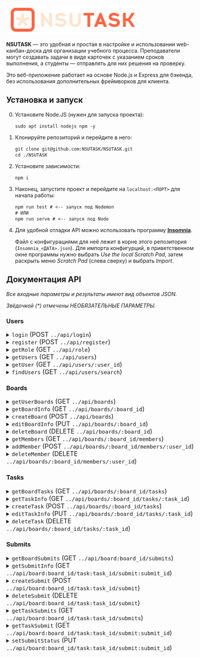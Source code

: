 ![Логотип NSUTASK](public/assets/logo.png)

**NSUTASK** — это удобная и простая в настройке и использовании web-канбан-доска для организации учебного процесса. Преподаватели могут создавать задачи в виде карточек с указанием сроков выполнения, а студенты — отправлять для них решения на проверку.

Это веб-приложение работает на основе Node.js и Express для бэкенда, без использования дополнительных фреймворков для клиента.



## Установка и запуск

0. Установите Node.JS (нужен для запуска проекта):

    ```
    sudo apt install nodejs npm -y
    ```

1. Клонируйте репозиторий и перейдите в него:

    ```
    git clone git@github.com:NSUTASK/NSUTASK.git
    cd ./NSUTASK
    ```

2. Установите зависимости:

    ```
    npm i
    ```

3. Наконец, запустите проект и перейдите на `localhost:<ПОРТ>` для начала работы:

    ```
    npm run test # <-- запуск под Nodemon
    # ИЛИ
    npm run serve # <-- запуск под Node
    ```

4. Для удобной отладки API можно использовать программу [**Insomnia**](https://insomnia.rest/download).

    Файл с конфигурациями для неё лежит в корне этого репозитория (`Insomnia_<ДАТА>.json`). Для импорта конфигурций, в приветственном окне программы нужно выбрать *Use the local Scratch Pad*, затем раскрыть меню *Scratch Pad* (слева сверху) и выбрать *Import*.



## Документация АРІ

*Все входные параметры и результаты имеют вид объектов JSON.*

*Звёдочкой (\*) отмечены НЕОБЯЗАТЕЛЬНЫЕ ПАРАМЕТРЫ.*



### Users

<details>
<summary><big><code>login</code> (POST <code>../api/login</code>)</big></summary>

— войти в систему.

**Требуемые привилегии:** (нет)

**Параметры:**
- `username` — имя пользователя
- `password` — пароль пользователя

**Результат:**
- Код 200 и session_token, если вход успешен
- Код 401 и сообщение, если пароль неверен
- Код 404 и сообщение, если пользователь не найден
- Код 500 и сообщение, если произошла ошибка
</details>

<details>
<summary><big><code>register</code> (POST <code>../api/register</code>)</big></summary>

— зарегистрировать нового пользователя.

**Требуемые привилегии:** (нет)

**Параметры:**
- `username` — имя пользователя
- `display_name` — отображаемое имя пользователя
- `password` — пароль пользователя
- `role` — роль пользователя (user или operator)

**Результат:**
- Код 201 и сообщение об успешной регистрации
- Код 403 и сообщение, если создание операторов запрещено
- Код 500 и сообщение, если произошла ошибка
</details>

<details>
<summary><big><code>getRole</code> (GET <code>../api/role</code>)</big></summary>

— получить роль текущего пользователя.

**Требуемые привилегии:** `user`

**Параметры:**
- Нет

**Результат:**
- Код 200 и роль пользователя (role)
- Код 500 и сообщение, если произошла ошибка
</details>

<details>
<summary><big><code>getUsers</code> (GET <code>../api/users</code>)</big></summary>

— получить список всех пользователей.

**Требуемые привилегии:** `operator`

**Параметры:**
- Нет

**Результат:**
- Код 200 и список пользователей (id)
- Код 500 и сообщение, если произошла ошибка
</details>

<details>
<summary><big><code>getUser</code> (GET <code>../api/users/:user_id</code>)</big></summary>

— получить информацию о пользователе.

**Требуемые привилегии:** `operator`

**Параметры:**
- `user_id` — ID пользователя

**Результат:**
- Код 200 и информация о пользователе (id, username, display_name)
- Код 500 и сообщение, если произошла ошибка
</details>

<details>
<summary><big><code>findUsers</code> (GET <code>../api/users/search</code>)</big></summary>

— найти пользователей по имени пользователя или отображаемому имени.

**Требуемые привилегии:** `operator`

**Параметры:**
- `q` — поисковый запрос (query-параметр)

**Результат:**
- Код 200 и список найденных пользователей (id, username, display_name)
- Код 400 и сообщение, если запрос пустой
- Код 500 и сообщение, если произошла ошибка
</details>



### Boards

<details>
<summary><big><code>getUserBoards</code> (GET <code>../api/boards</code>)</big></summary>

— получить список досок пользователя.

**Требуемые привилегии:** `user`

**Параметры:**
- Нет

**Результат:**
- Код 200 и список досок пользователя
- Код 500 и сообщение, если произошла ошибка
</details>

<details>
<summary><big><code>getBoardInfo</code> (GET <code>../api/boards/:board_id</code>)</big></summary>

— получить информацию о доске.

**Требуемые привилегии:** `user`

**Параметры:**
- `board_id` — ID доски

**Результат:**
- Код 200 и информация о доске (board и config)
- Код 404 и сообщение, если доска не найдена или пользователь не является её участником
- Код 500 и сообщение, если произошла ошибка
</details>

<details>
<summary><big><code>createBoard</code> (POST <code>../api/boards</code>)</big></summary>

— создать новую доску.

**Требуемые привилегии:** `operator`

**Параметры:**
- `name` — название доски
- `description` — описание доски
- `configSubmitsAutoaccept`\* — автоматическое принятие посылок (0 или 1)
- `configSubmitsBodySize`\* — размер тела посылки (целое число)
- `configSubmitsStrictDueDate`\* — строгая дата выполнения (0 или 1)

**Результат:**
- Код 201 и ID новой доски
- Код 500 и сообщение, если произошла ошибка
</details>

<details>
<summary><big><code>editBoardInfo</code> (PUT <code>../api/boards/:board_id</code>)</big></summary>

— изменить информацию о доске.

**Требуемые привилегии: `operator`

**Параметры:**
- `board_id` — ID доски
- `name` — новое название доски
- `description` — новое описание доски
- `configSubmitsAutoaccept`\* — автоматическое принятие посылок (0 или 1)
- `configSubmitsBodySize`\* — размер тела посылки (целое число)
- `configSubmitsStrictDueDate`\* — строгая дата выполнения (0 или 1)

**Результат:**
- Код 200 и ID обновлённой доски
- Код 404 и сообщение, если доска не найдена или пользователь не является её участником
- Код 500 и сообщение, если произошла ошибка
</details>

<details>
<summary><big><code>deleteBoard</code> (DELETE <code>../api/boards/:board_id</code>)</big></summary>

— удалить доску.

**Требуемые привилегии:** `operator`

**Параметры:**
- `board_id` — ID доски

**Результат:**
- Код 201 и ID удалённой доски
- Код 403 и сообщение, если пользователь не является создателем доски
- Код 404 и сообщение, если доска не найдена
- Код 500 и сообщение, если произошла ошибка
</details>

<details>
<summary><big><code>getMembers</code> (GET <code>../api/boards/:board_id/members</code>)</big></summary>

— получить список участников доски.

**Требуемые привилегии:** `user`

**Параметры:**
- `board_id` — ID доски

**Результат:**
- Код 200 и список участников доски
- Код 404 и сообщение, если доска не найдена или пользователь не является её участником
- Код 500 и сообщение, если произошла ошибка
</details>

<details>
<summary><big><code>addMember</code> (POST <code>../api/boards/:board_id/members/:user_id</code>)</big></summary>

— добавить участника в доску.

**Требуемые привилегии:** `user`

**Параметры:**
- `board_id` — ID доски
- `user_id` — ID пользователя

**Результат:**
- Код 201 и ID добавленного участника
- Код 400 и сообщение, если пользователь уже является участником доски
- Код 404 и сообщение, если доска или пользователь не найдены, либо пользователь не является участником доски
- Код 500 и сообщение, если произошла ошибка
</details>

<details>
<summary><big><code>deleteMember</code> (DELETE <code>../api/boards/:board_id/members/:user_id</code>)</big></summary>

— удалить участника из доски.

**Требуемые привилегии:** `user`

**Параметры:**
- `board_id` — ID доски
- `user_id` — ID пользователя

**Результат:**
- Код 200 и ID удалённого участника
- Код 400 и сообщение, если пользователь пытается удалить самого себя
- Код 404 и сообщение, если доска или пользователь не найдены, либо пользователь не является участником доски
- Код 500 и сообщение, если произошла ошибка
</details>



### Tasks

<details>
<summary><big><code>getBoardTasks</code> (GET <code>../api/boards/:board_id/tasks</code>)</big></summary>

— получить список задач на доске.

**Требуемые привилегии:** `user`

**Параметры:**
- `board_id` — ID доски

**Результат:**
- Код 200 и список задач на доске (включая количество посылок для каждой задачи)
- Код 404 и сообщение, если доска не найдена или пользователь не является её участником
- Код 500 и сообщение, если произошла ошибка
</details>

<details>
<summary><big><code>getTaskInfo</code> (GET <code>../api/boards/:board_id/tasks/:task_id</code>)</big></summary>

— получить информацию о задаче.

**Требуемые привилегии:** `user`

**Параметры:**
- `board_id` — ID доски
- `task_id` — ID задачи

**Результат:**
- Код 200 и информация о задаче (включая количество посылок)
- Код 404 и сообщение, если доска или задача не найдены, либо пользователь не является участником доски
- Код 500 и сообщение, если произошла ошибка
</details>

<details>
<summary><big><code>createTask</code> (POST <code>../api/boards/:board_id/tasks</code>)</big></summary>

— создать новую задачу на доске.

**Требуемые привилегии:** `operator`

**Параметры:**
- `board_id` — ID доски
- `title` — заголовок задачи
- `body`\* — описание задачи
- `dateDue`\* — срок выполнения задачи

**Результат:**
- Код 201 и ID новой задачи
- Код 400 и сообщение, если формат даты неверный или срок выполнения в прошлом
- Код 404 и сообщение, если доска не найдена или пользователь не является её участником
- Код 500 и сообщение, если произошла ошибка
</details>

<details>
<summary><big><code>editTaskInfo</code> (PUT <code>../api/boards/:board_id/tasks/:task_id</code>)</big></summary>

— изменить информацию о задаче на доске.

**Требуемые привилегии:** `operator`

**Параметры:**
- `board_id` — ID доски
- `task_id` — ID задачи
- `title` — новый заголовок задачи
- `body`\* — новое описание задачи
- `dateDue`\* — новый срок выполнения задачи

**Результат:**
- Код 200 и ID обновлённой задачи
- Код 400 и сообщение, если формат даты неверный или срок выполнения в прошлом
- Код 404 и сообщение, если доска или задача не найдены, либо пользователь не является участником доски
- Код 500 и сообщение, если произошла ошибка
</details>

<details>
<summary><big><code>deleteTask</code> (DELETE <code>../api/boards/:board_id/tasks/:task_id</code>)</big></summary>

— удалить задачу с доски.

**Требуемые привилегии:** `operator`

**Параметры:**
- `board_id` — ID доски
- `task_id` — ID задачи

**Результат:**
- Код 200 и ID удалённой задачи
- Код 404 и сообщение, если доска или задача не найдены, либо пользователь не является участником доски
- Код 500 и сообщение, если произошла ошибка
</details>



### Submits

<details>
<summary><big><code>getBoardSubmits</code> (GET <code>../api/board:board_id/submits</code>)</big></summary>

— получить все посылки пользователя на доске.

Требуемые привилегии: `user`

Параметры:
- `board_id` — ID доски

Результат:
- Код 200 и список посылок (task_id, status)
- Код 404 и сообщение, если доска не существует или пользователь не является её участником
- Код 500 и сообщение, если произошла ошибка
</details>

<details>
<summary><big><code>getSubmitInfo</code> (GET <code>../api/board:board_id/task:task_id/submit:submit_id</code>)</big></summary>

— получить информацию о посылке.

Требуемые привилегии: `user`

Параметры:
- `board_id` — ID доски
- `task_id` — ID задачт
- `submit_id` — ID посылки

Результат:
- Код 200 и информация о посылке (id, user_id, task_id, date_submitted, text, status)
- Код 404 и сообщение, если доска, задача или посылка не найдены, либо пользователь не является участником доски
- Код 500 и сообщение, если произошла ошибка
</details>

<details>
<summary><big><code>createSubmit</code> (POST <code>../api/board:board_id/task:task_id/submit</code>)</big></summary>

— создать новую посылку для задачи.

Требуемые привилегии: `user`

Параметры:
- `board_id` — ID доски
- `task_id` — ID задачт
- `body` — текст посылки

Результат:
- Код 201 и ID посылки, если успешно
- Код 400 и сообщение, если тело посылки слишком короткое или срок сдачи задачи истёк
- Код 404 и сообщение, если доска, задача или пользователь не найдены
- Код 409 и сообщение, если посылка уже существует
- Код 500 и сообщение, если произошла ошибка
</details>

<details>
<summary><big><code>deleteSubmit</code> (DELETE <code>../api/board:board_id/task:task_id/submit</code>)</big></summary>

— удалить существующую посылку.

Требуемые привилегии: `user`

Параметры:
- `board_id` — ID доски
- `task_id` — ID задачи

Результат:
- Код 200 и ID посылки, если успешно
- Код 400 и сообщение, если посылка уже принята
- Код 404 и сообщение, если посылка не найдена
- Код 500 и сообщение, если произошла ошибка
</details>

<details>
<summary><big><code>getTaskSubmits</code> (GET <code>../api/board:board_id/task:task_id/submits</code>)</big></summary>

— получить все посылки для задачи.

Требуемые привилегии: `operator`

Параметры:
- `board_id` — ID доски
- `task_id` — ID задачи

Результат:
- Код 200 и список ID посылок
- Код 404 и сообщение, если доска или задача не найдены
- Код 500 и сообщение, если произошла ошибка
</details>

<details>
<summary><big><code>getTaskSubmit</code> (GET <code>../api/board:board_id/task:task_id/submit:submit_id</code>)</big></summary>

— получить информацию о посылке для задачи.

Требуемые привилегии: `operator`

Параметры:
- `board_id` — ID доски
- `task_id` — ID задачи
- `submit_id` — ID посылки

Результат:
- Код 200 и информация о посылке (id, user_id, task_id, date_submitted, text, status, username, display_name)
- Код 404 и сообщение, если доска, задача, посылка или пользователь не найдены
- Код 500 и сообщение, если произошла ошибка
</details>

<details>
<summary><big><code>setSubmitStatus</code> (PUT <code>../api/board:board_id/task:task_id/submit:submit_id</code>)</big></summary>

— изменить статус посылки.

Требуемые привилегии: `operator`

Параметры:
- `board_id` — ID доски
- `task_id` — ID задачи
- `submit_id` — ID посылки
- `status` — новый статус (`accepted`, `rejected` или `pending`)

Результат:
- Код 200 и ID посылки, если успешно
- Код 400 и сообщение, если указан некорректный статус
- Код 404 и сообщение, если доска, задача или посылка не найдены
- Код 500 и сообщение, если произошла ошибка
</details>
